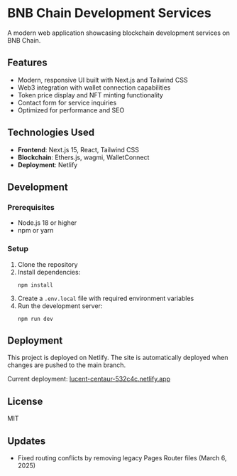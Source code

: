 # BNB Chain Development Services

A modern web application showcasing blockchain development services on BNB Chain.

## Features

- Modern, responsive UI built with Next.js and Tailwind CSS
- Web3 integration with wallet connection capabilities
- Token price display and NFT minting functionality
- Contact form for service inquiries
- Optimized for performance and SEO

## Technologies Used

- **Frontend**: Next.js 15, React, Tailwind CSS
- **Blockchain**: Ethers.js, wagmi, WalletConnect
- **Deployment**: Netlify

## Development

### Prerequisites

- Node.js 18 or higher
- npm or yarn

### Setup

1. Clone the repository
2. Install dependencies:
   ```
   npm install
   ```
3. Create a `.env.local` file with required environment variables
4. Run the development server:
   ```
   npm run dev
   ```

## Deployment

This project is deployed on Netlify. The site is automatically deployed when changes are pushed to the main branch.

Current deployment: [lucent-centaur-532c4c.netlify.app](https://lucent-centaur-532c4c.netlify.app)

## License

MIT

## Updates

- Fixed routing conflicts by removing legacy Pages Router files (March 6, 2025)